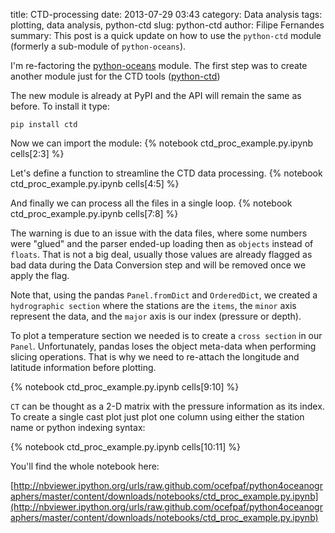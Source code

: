 title: CTD-processing
date:  2013-07-29 03:43
category: Data analysis
tags: plotting, data analysis, python-ctd
slug: python-ctd
author: Filipe Fernandes
summary: This post is a quick update on how to use the `python-ctd` module (formerly a sub-module of `python-oceans`).


I'm re-factoring the [python-oceans](http://code.google.com/p/python-oceans/source/checkout/)
module.  The first step was to create another module just for the CTD tools
([python-ctd](https://github.com/ocefpaf/python-ctd))

The new module is already at PyPI and the API will remain the same as before.
To install it type:

~~~~~~~~~~~~~~~ {.bash}
pip install ctd
~~~~~~~~~~~~~~~

Now we can import the module:
{% notebook ctd_proc_example.py.ipynb cells[2:3] %}

Let's define a function to streamline the CTD data processing.
{% notebook ctd_proc_example.py.ipynb cells[4:5] %}

And finally we can process all the files in a single loop.
{% notebook ctd_proc_example.py.ipynb cells[7:8] %}

The warning is due to an issue with the data files, where some numbers were
"glued" and the parser ended-up loading then as `objects` instead of `floats`.
That is not a big deal, usually those values are already flagged as bad data
during the Data Conversion step and will be removed once we apply the flag.

Note that, using the pandas `Panel.fromDict` and `OrderedDict`, we created
a `hydrographic section` where the stations are the `items`, the `minor` axis
represent the data, and the `major` axis is our index (pressure or depth).

To plot a temperature section we needed is to create a `cross section` in our
`Panel`.  Unfortunately, pandas loses the object meta-data when performing
slicing operations.  That is why we need to re-attach the longitude and
latitude information before plotting.

{% notebook ctd_proc_example.py.ipynb cells[9:10] %}

`CT` can be thought as a 2-D matrix with the pressure information as its index.
To create a single cast plot just plot one column using either the station name
or python indexing syntax:

{% notebook ctd_proc_example.py.ipynb cells[10:11] %}

You'll find the whole notebook here:

[http://nbviewer.ipython.org/urls/raw.github.com/ocefpaf/python4oceanographers/master/content/downloads/notebooks/ctd_proc_example.py.ipynb](http://nbviewer.ipython.org/urls/raw.github.com/ocefpaf/python4oceanographers/master/content/downloads/notebooks/ctd_proc_example.py.ipynb)
